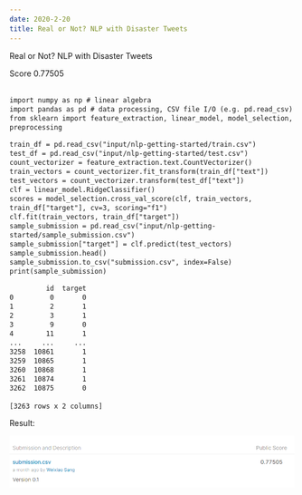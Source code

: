 ```yaml
---
date: 2020-2-20
title: Real or Not? NLP with Disaster Tweets
---
```


Real or Not? NLP with Disaster Tweets

Score 0.77505


```

import numpy as np # linear algebra
import pandas as pd # data processing, CSV file I/O (e.g. pd.read_csv)
from sklearn import feature_extraction, linear_model, model_selection, preprocessing
```




```
train_df = pd.read_csv("input/nlp-getting-started/train.csv")
test_df = pd.read_csv("input/nlp-getting-started/test.csv")
count_vectorizer = feature_extraction.text.CountVectorizer()
train_vectors = count_vectorizer.fit_transform(train_df["text"])
test_vectors = count_vectorizer.transform(test_df["text"])
clf = linear_model.RidgeClassifier()
scores = model_selection.cross_val_score(clf, train_vectors, train_df["target"], cv=3, scoring="f1")
clf.fit(train_vectors, train_df["target"])
sample_submission = pd.read_csv("input/nlp-getting-started/sample_submission.csv")
sample_submission["target"] = clf.predict(test_vectors)
sample_submission.head()
sample_submission.to_csv("submission.csv", index=False)
print(sample_submission)
```

             id  target
    0         0       0
    1         2       1
    2         3       1
    3         9       0
    4        11       1
    ...     ...     ...
    3258  10861       1
    3259  10865       1
    3260  10868       1
    3261  10874       1
    3262  10875       0
    
    [3263 rows x 2 columns]
    

Result:

![png](score.png)
